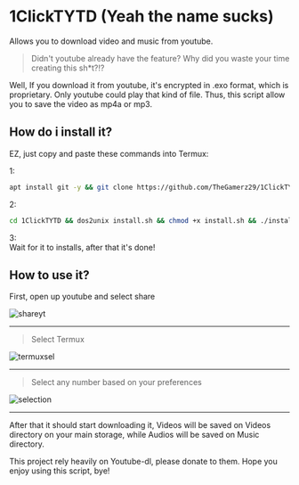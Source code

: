 # 1ClickTYTD (Yeah the name sucks)
Allows you to download video and music from youtube.

> Didn't youtube already have the feature? Why did you waste your time creating this sh*t?!?

Well, If you download it from youtube, it's encrypted in .exo format, which is proprietary. Only youtube could play that kind of file. Thus, this script allow you to save the video as mp4a or mp3. <br>

## How do i install it?

EZ, just copy and paste these commands into Termux: <br>

1: <br>
```bash
apt install git -y && git clone https://github.com/TheGamerz29/1ClickTYTD.git
```
2: <br>
```bash 
cd 1ClickTYTD && dos2unix install.sh && chmod +x install.sh && ./install.sh
```

3: <br>
Wait for it to installs, after that it's done! 

## How to use it? 

First, open up youtube and select share <br>

![shareyt](https://github.com/TheGamerz29/1ClickTYTD/raw/main/Polish_20210322_202518740.jpg)
* * *

> Select Termux <br>

![termuxsel](https://github.com/TheGamerz29/1ClickTYTD/raw/main/Polish_20210322_202615387.jpg) 
* * *

> Select any number based on your preferences <br>

![selection](https://github.com/TheGamerz29/1ClickTYTD/raw/main/Screenshot_20210322_202327.jpg)
* * *

After that it should start downloading it, Videos will be saved on Videos directory on your main storage, while Audios will be saved on Music directory. 

This project rely heavily on Youtube-dl, please donate to them. Hope you enjoy using this script, bye! 


